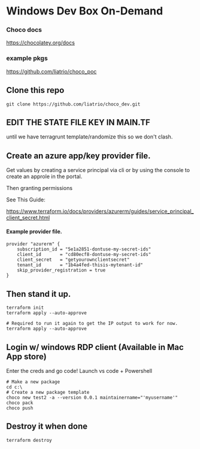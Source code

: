 # Windows Dev Box On-Demand

### Choco docs

https://chocolatey.org/docs

### example pkgs

https://github.com/liatrio/choco_poc

## Clone this repo

```
git clone https://github.com/liatrio/choco_dev.git

```
## EDIT THE STATE FILE KEY IN MAIN.TF

 until we have terragrunt template/randomize this so we don't clash.

## Create an azure app/key provider file. 

Get values by creating a service principal via cli
 or
by using the console to create an approle in the portal.

Then granting permissions

See This Guide:

https://www.terraform.io/docs/providers/azurerm/guides/service_principal_client_secret.html

#### Example provider file.
```
provider "azurerm" {
    subscription_id = "5e1a2851-dontuse-my-secret-ids"
    client_id       = "cd80ecf8-dontuse-my-secret-ids"
    client_secret   = "getyourownclientsecret"
    tenant_id       = "1b4a4fed-thisis-mytenant-id"
    skip_provider_registration = true
}

```

## Then stand it up. 
```
terraform init
terraform apply --auto-approve

# Required to run it again to get the IP output to work for now.
terraform apply --auto-approve
```
## Login w/ windows RDP client (Available in Mac App store)

Enter the creds and go code!
Launch vs code + Powershell
```
# Make a new package
cd c:\
# Create a new package template 
choco new test2 -a --version 0.0.1 maintainername="'myusername'"
choco pack
choco push

```

## Destroy it when done

```
terraform destroy
```
